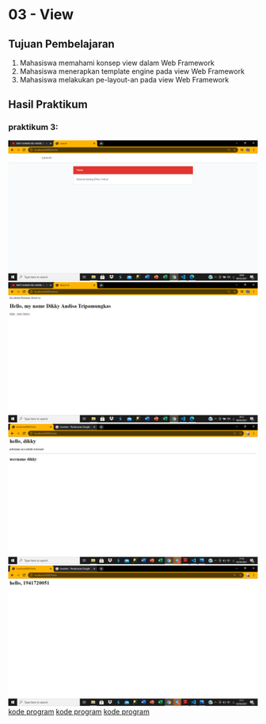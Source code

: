 # 03 - View

## Tujuan Pembelajaran

1. Mahasiswa memahami konsep view dalam Web Framework
2. Mahasiswa menerapkan template engine pada view Web Framework
3. Mahasiswa melakukan pe-layout-an pada view Web Framework

## Hasil Praktikum



### praktikum 3:

![contoh gambar](img/src8.png)
![contoh gambar](img/src9.png)
![contoh gambar](img/src10.png)
![contoh gambar](img/src11.png)
[kode program](../../src/03_view/praktikum-1/web.php)
[kode program](../../src/03_view/praktikum-1/about-us.blade.php)
[kode program](../../src/03_view/praktikum-1/home.blade.php)
